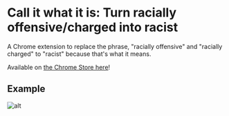 # Call it what it is: Turn racially offensive/charged into racist

A Chrome extension to replace the phrase, "racially offensive" and "racially charged" to "racist" because that's what it means.

Available on [the Chrome Store here](https://chrome.google.com/webstore/detail/turn-racially-offensivech/pfjecckndaghecddadebmgnikkkifeeo?authuser=1)!

## Example

![alt](racebeforeafter.png)
